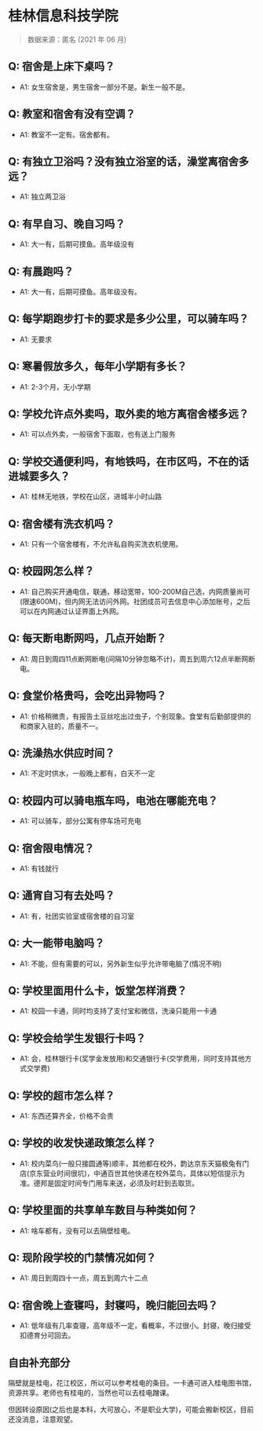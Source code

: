 # 桂林信息科技学院

> 数据来源：匿名 (2021 年 06 月)

## Q: 宿舍是上床下桌吗？

- A1: 女生宿舍是，男生宿舍一部分不是。新生一般不是。

## Q: 教室和宿舍有没有空调？

- A1: 教室不一定有。宿舍都有。

## Q: 有独立卫浴吗？没有独立浴室的话，澡堂离宿舍多远？

- A1: 独立两卫浴

## Q: 有早自习、晚自习吗？

- A1: 大一有，后期可摸鱼。高年级没有

## Q: 有晨跑吗？

- A1: 大一有，后期可摸鱼。高年级没有。

## Q: 每学期跑步打卡的要求是多少公里，可以骑车吗？

- A1: 无要求

## Q: 寒暑假放多久，每年小学期有多长？

- A1: 2-3个月，无小学期

## Q: 学校允许点外卖吗，取外卖的地方离宿舍楼多远？

- A1: 可以点外卖，一般宿舍下面取，也有送上门服务

## Q: 学校交通便利吗，有地铁吗，在市区吗，不在的话进城要多久？

- A1: 桂林无地铁，学校在山区，进城半小时山路

## Q: 宿舍楼有洗衣机吗？

- A1: 只有一个宿舍楼有，不允许私自购买洗衣机使用。

## Q: 校园网怎么样？

- A1: 自己购买开通电信，联通，移动宽带，100-200M自己选，内网质量尚可(限速600M)，但内网无法访问外网。社团成员可去信息中心添加账号，之后可以在内网通过认证界面上外网。

## Q: 每天断电断网吗，几点开始断？

- A1: 周日到周四11点断网断电(间隔10分钟忽略不计)，周五到周六12点半断网断电。

## Q: 食堂价格贵吗，会吃出异物吗？

- A1: 价格稍微贵，有报告土豆丝吃出过虫子，个别现象。食堂有后勤部提供的和商家入驻的，质量不一。

## Q: 洗澡热水供应时间？

- A1: 不定时供水，一般晚上都有，白天不一定

## Q: 校园内可以骑电瓶车吗，电池在哪能充电？

- A1: 可以骑车，部分公寓有停车场可充电

## Q: 宿舍限电情况？

- A1: 有钱就行

## Q: 通宵自习有去处吗？

- A1: 有，社团实验室或宿舍楼的自习室

## Q: 大一能带电脑吗？

- A1: 不能，但有需要的可以，另外新生似乎允许带电脑了(情况不明)

## Q: 学校里面用什么卡，饭堂怎样消费？

- A1: 校园一卡通，同时均支持了支付宝和微信，洗澡只能用一卡通

## Q: 学校会给学生发银行卡吗？

- A1: 会，桂林银行卡(奖学金发放用)和交通银行卡(交学费用，同时支持其他方式交学费)

## Q: 学校的超市怎么样？

- A1: 东西还算齐全，价格不会贵

## Q: 学校的收发快递政策怎么样？

- A1: 校内菜鸟(一般只接圆通等)顺丰，其他都在校外，韵达京东天猫极兔有门店(京东营业时间很坑)，中通百世其他快递在校外菜鸟，具体以短信提示为准。德邦是固定时间专门用车来送，必须及时赶到去取货。

## Q: 学校里面的共享单车数目与种类如何？

- A1: 啥车都有，没有可以去隔壁桂电。

## Q: 现阶段学校的门禁情况如何？

- A1: 周日到周四十一点，周五到周六十二点

## Q: 宿舍晚上查寝吗，封寝吗，晚归能回去吗？

- A1: 低年级有几率查寝，高年级不一定，看概率，不过很小。封寝，晚归接受扣德育分可回去。

## 自由补充部分

隔壁就是桂电，花江校区，所以可以参考桂电的条目。一卡通可进入桂电图书馆，资源共享。老师也有桂电的，当然也可以去桂电蹭课。

但因转设原因(之后也是本科，大可放心，不是职业大学)，可能会搬新校区，目前还没消息，注意观望。